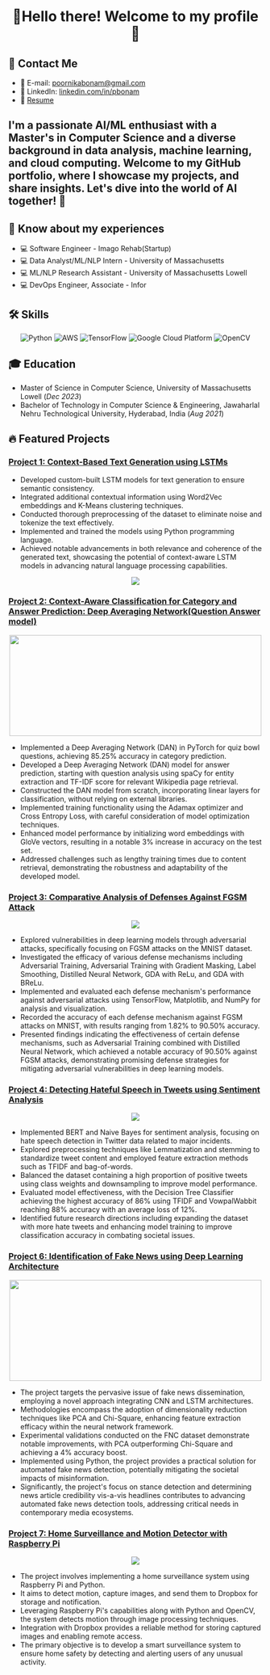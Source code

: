 

<!-- Header -->
<h1 align="center">🚀Hello there! Welcome to my profile 🌌</h1>

<!-- Contact Information -->
## 📧 Contact Me
- 📧 E-mail: poornikabonam@gmail.com
- 🔎 LinkedIn: [linkedin.com/in/pbonam](https://www.linkedin.com/in/pbonam)
- 📄 [Resume](https://drive.google.com/file/d/1epFlJj1fOMHwOicV3V46muA6oqkU_wJC/view?usp=drive_link)


<!-- Introduction -->
<p align="center">
  <h2> I'm a passionate AI/ML enthusiast with a Master's in Computer Science and a diverse background in data analysis, machine learning, and cloud computing. Welcome to my GitHub portfolio, where I showcase my projects, and share insights. Let's dive into the world of AI together! 🚀 </h2>
</p>

## 📄 Know about my experiences
- 💻 Software Engineer - Imago Rehab(Startup)
- 💻 Data Analyst/ML/NLP Intern - University of Massachusetts 
- 💻 ML/NLP Research Assistant - University of Massachusetts Lowell
- 💻 DevOps Engineer, Associate - Infor

<!-- Skills -->
## 🛠️ Skills
<p align="center">
  <img src="https://img.icons8.com/color/96/000000/python.png" alt="Python">
  <img src="https://img.icons8.com/color/96/000000/amazon-web-services.png" alt="AWS">
  <img src="https://img.icons8.com/color/96/000000/tensorflow.png" alt="TensorFlow">
  <img src="https://img.icons8.com/color/96/000000/google-cloud.png" alt="Google Cloud Platform">
  <img src="https://img.icons8.com/color/96/000000/opencv.png" alt="OpenCV">
</p>

<!-- Education -->
## 🎓 Education
- Master of Science in Computer Science, University of Massachusetts Lowell (_Dec 2023_)
- Bachelor of Technology in Computer Science & Engineering, Jawaharlal Nehru Technological University, Hyderabad, India (_Aug 2021_)

<!-- Featured Projects -->
## 🔥 Featured Projects
### [Project 1: Context-Based Text Generation using LSTMs](https://github.com/poornikabonam/Context-Based-Text-Generation-using-LSTMs)

- Developed custom-built LSTM models for text generation to ensure semantic consistency.
- Integrated additional contextual information using Word2Vec embeddings and K-Means clustering techniques.
- Conducted thorough preprocessing of the dataset to eliminate noise and tokenize the text effectively.
- Implemented and trained the models using Python programming language.
- Achieved notable advancements in both relevance and coherence of the generated text, showcasing the potential of context-aware LSTM models in advancing natural language processing capabilities.
<p align="center">
  <img src="https://github.com/poornikabonam/poornikabonam/assets/97566249/66c9c474-0b26-47f9-b80f-2a565bfcdae1"
">
</p>


### [Project 2: Context-Aware Classification for Category and Answer Prediction: Deep Averaging Network(Question Answer model)](https://github.com/poornikabonam/Context-Aware-Classification-for-Category-and-Answer-Prediction-Deep-Averaging-Network)
<p align="center">
  <img src="https://github.com/poornikabonam/poornikabonam/assets/97566249/17573ca2-f39c-486e-9375-7ed679141808" width="500" height="200">

</p>

- Implemented a Deep Averaging Network (DAN) in PyTorch for quiz bowl questions, achieving 85.25% accuracy in category prediction.    
- Developed a Deep Averaging Network (DAN) model for answer prediction, starting with question analysis using spaCy for entity extraction and TF-IDF score for relevant Wikipedia page retrieval.
- Constructed the DAN model from scratch, incorporating linear layers for classification, without relying on external libraries.
- Implemented training functionality using the Adamax optimizer and Cross Entropy Loss, with careful consideration of model optimization techniques.
- Enhanced model performance by initializing word embeddings with GloVe vectors, resulting in a notable 3% increase in accuracy on the test set.
- Addressed challenges such as lengthy training times due to content retrieval, demonstrating the robustness and adaptability of the developed model.

### [Project 3: Comparative Analysis of Defenses Against FGSM Attack](https://github.com/poornikabonam/Comparative-Analysis-of-Defenses-Against-FGSM-Attack-)
<p align="center">
  <img src="https://github.com/poornikabonam/poornikabonam/assets/97566249/fac17177-99d8-4b4b-b1b6-3e59bf3e6f6c">
</p>

- Explored vulnerabilities in deep learning models through adversarial attacks, specifically focusing on FGSM attacks on the MNIST dataset.
- Investigated the efficacy of various defense mechanisms including Adversarial Training, Adversarial Training with Gradient Masking, Label Smoothing, Distilled Neural Network, GDA with ReLu, and GDA with BReLu.
- Implemented and evaluated each defense mechanism's performance against adversarial attacks using TensorFlow, Matplotlib, and NumPy for analysis and visualization.
- Recorded the accuracy of each defense mechanism against FGSM attacks on MNIST, with results ranging from 1.82% to 90.50% accuracy.
- Presented findings indicating the effectiveness of certain defense mechanisms, such as Adversarial Training combined with Distilled Neural Network, which achieved a notable accuracy of 90.50% against FGSM attacks, demonstrating promising defense strategies for mitigating adversarial vulnerabilities in deep learning models.



### [Project 4: Detecting Hateful Speech in Tweets using Sentiment Analysis](https://github.com/poornikabonam/Detecting-Hateful-Speech-in-Tweets-using-Sentiment-Analysis)
<p align="center">
  <img src="https://github.com/poornikabonam/poornikabonam/assets/97566249/6c77cbc0-9e19-42c9-96da-c5d156c2529a">
</p>

- Implemented BERT and Naive Bayes for sentiment analysis, focusing on hate speech detection in Twitter data related to major incidents.
- Explored preprocessing techniques like Lemmatization and stemming to standardize tweet content and employed feature extraction methods such as TFIDF and bag-of-words.
- Balanced the dataset containing a high proportion of positive tweets using class weights and downsampling to improve model performance.
- Evaluated model effectiveness, with the Decision Tree Classifier achieving the highest accuracy of 86% using TFIDF and VowpalWabbit reaching 88% accuracy with an average loss of 12%.
- Identified future research directions including expanding the dataset with more hate tweets and enhancing model training to improve classification accuracy in combating societal issues.
  

### [Project 6: Identification of Fake News using Deep Learning Architecture](https://github.com/poornikabonam/fake-news-cnn-lstm-project)
<p align="center">
  <img src="https://github.com/poornikabonam/poornikabonam/assets/97566249/ac83508d-40d6-4ea3-9fe9-aa74da848208" width="500" height="200">
</p>

- The project targets the pervasive issue of fake news dissemination, employing a novel approach integrating CNN and LSTM architectures.
- Methodologies encompass the adoption of dimensionality reduction techniques like PCA and Chi-Square, enhancing feature extraction efficacy within the neural network framework.
- Experimental validations conducted on the FNC dataset demonstrate notable improvements, with PCA outperforming Chi-Square and achieving a 4% accuracy boost.
- Implemented using Python, the project provides a practical solution for automated fake news detection, potentially mitigating the societal impacts of misinformation.
- Significantly, the project's focus on stance detection and determining news article credibility vis-a-vis headlines contributes to advancing automated fake news detection tools, addressing critical needs in contemporary media ecosystems.
  
### [Project 7: Home Surveillance and Motion Detector with Raspberry Pi](https://github.com/poornikabonam/home-surveillance-project)
<p align="center">
  <img src="https://github.com/poornikabonam/poornikabonam/assets/97566249/2903f934-4b59-4188-a86a-76d1fc7a5d11">
</p>

- The project involves implementing a home surveillance system using Raspberry Pi and Python.
- It aims to detect motion, capture images, and send them to Dropbox for storage and notification.
- Leveraging Raspberry Pi's capabilities along with Python and OpenCV, the system detects motion through image processing techniques.
- Integration with Dropbox provides a reliable method for storing captured images and enabling remote access.
- The primary objective is to develop a smart surveillance system to ensure home safety by detecting and alerting users of any unusual activity.

